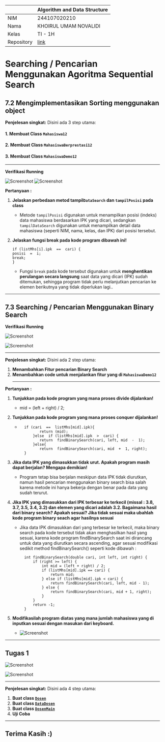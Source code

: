 
|  | Algorithm and Data Structure |
|--|--|
| NIM |  244107020210 |
| Nama |  KHOIRUL UMAM NOVALIDI |
| Kelas | TI - 1H |
| Repository | [link](https://github.com/novalrnv/PRAKALSD.git) |
# Searching / Pencarian Menggunakan Agoritma Sequential Search
## 7.2 Mengimplementasikan Sorting menggunakan object

**Penjelesan singkat:** 
Disini ada 3 step utama: 
#### **1. Membuat Class `Mahasiswa12`**
#### **2. Membuat Class `MahasiswaBerprestasi12`**
#### **3. Membuat Class `MahasiswaDemo12`**
 ***
**Verifikasi Running**

 ![Screenshot](img/verifikasi1.1.png)
 ![Screenshot](img/verifikasi1.2.png)

  **Pertanyaan :**
  1. **Jelaskan perbedaan metod tampil`DataSearch` dan `tampilPosisi` pada class**
	   - Metode `tampilPosisi` digunakan untuk menampilkan posisi (indeks) data mahasiswa berdasarkan IPK yang dicari, sedangkan `tampilDataSearch` digunakan untuk menampilkan detail data mahasiswa (seperti NIM, nama, kelas, dan IPK) dari posisi tersebut.
 2. **Jelaskan fungsi break pada kode program dibawah ini!**

	    if (listMhs[i].ipk  ==  cari) {
	    posisi  =  i;
	    break;
	    }
	- Fungsi `break` pada kode tersebut digunakan untuk **menghentikan perulangan secara langsung** saat data yang dicari (IPK) sudah ditemukan, sehingga program tidak perlu melanjutkan pencarian ke elemen berikutnya yang tidak diperlukan lagi..
***
## 7.3 Searching / Pencarian Menggunakan Binary Search

**Verifikasi Running**

![Screenshot](img/Verifikasi2.1.png)
 
![Screenshot](img/Verifikasi2.2.png)	
***
**Penjelesan singkat:** 
Disini ada 2 step utama: 
1.  **Menambahkan Fitur pencarian Binary Search**
2.  **Menambahkan code untuk menjalankan fitur yang di `MahasiswaDemo12`**
    ***
  **Pertanyaan :**
  1. **Tunjukkan pada kode program yang mana proses divide dijalankan!**
	
		-	mid  = (left  +  right) /  2;

 2. **Tunjukkan pada kode program yang mana proses conquer dijalankan!**

	- 		if (cari  ==  listMhs[mid].ipk){
				   return (mid);
			    }else  if (listMhs[mid].ipk  >  cari) {
			   	   return  findBinarySearch(cari, left, mid  -  1);
			    }else{
				   return  findBinarySearch(cari, mid  +  1, right);
		    }

3. **Jika data IPK yang dimasukkan tidak urut. Apakah program masih dapat berjalan? Mengapa demikian!**
	- Program tetap bisa berjalan meskipun data IPK tidak diurutkan, namun hasil pencarian menggunakan binary search bisa salah karena metode ini hanya bekerja dengan benar pada data yang sudah terurut.

4. **Jika IPK yang dimasukkan dari IPK terbesar ke terkecil (missal : 3.8, 3.7, 3.5, 3.4, 3.2) dan elemen yang dicari adalah 3.2. Bagaimana hasil dari binary search? Apakah sesuai? Jika tidak sesuai maka ubahlah kode program binary seach agar hasilnya sesuai**
	- Jika data IPK dimasukkan dari yang terbesar ke terkecil, maka binary search pada kode tersebut tidak akan menghasilkan hasil yang sesuai, karena kode program findBinarySearch saat ini dirancang untuk data yang diurutkan secara ascending, agar sesuai modifikasi sedikit method findBinarySearch() seperti kode  dibawah :

		    int findBinarySearch(double cari, int left, int right) {
    			if (right >= left) {
        			int mid = (left + right) / 2;
        			if (listMhs[mid].ipk == cari) {
            			return mid;
        			} else if (listMhs[mid].ipk < cari) {
            			return findBinarySearch(cari, left, mid - 1);
        			} else {
            			return findBinarySearch(cari, mid + 1, right);
        			}
    			}
    			return -1;
			}

 5. **Modifikasilah program diatas yang mana jumlah mahasiswa yang di inputkan sesuai dengan masukan dari keyboard.**
	-  ![Screenshot](img/2.5.png)
***

## Tugas 1

 ![Screenshot](/jobsheet7/img/Screenshot%202025-03-28%20175058.png)

 ![Screenshot](/jobsheet7/img/Screenshot%202025-03-28%20175115.png)

***
**Penjelesan singkat:** 
Disini ada 4 step utama: 
1.  **Buat class [`Dosen`](sc_code/Dosen12.java)**
2.  **Buat class [`DataDosen`](sc_code/DataDosen12.java)**
3.  **Buat class [`DosenMain`](sc_code/DosenDemo12.java)**
4.  **Uji Coba**
***
## Terima Kasih :)

